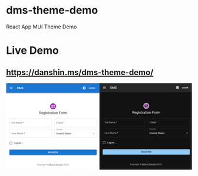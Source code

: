 # dms-theme-demo
React App MUI Theme Demo

# Live Demo
## https://danshin.ms/dms-theme-demo/

![demo](./demo.png)